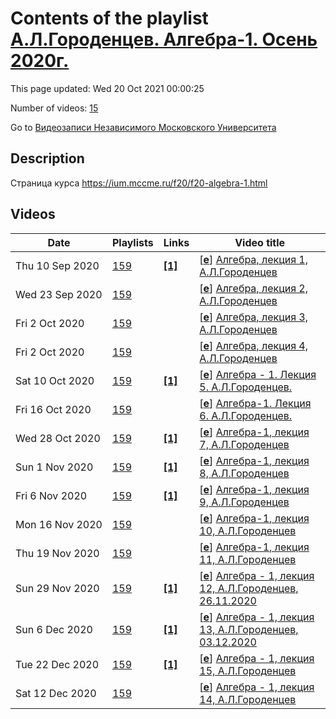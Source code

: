 # Contents of the playlist [А.Л.Городенцев. Алгебра-1. Осень 2020г.](https://www.youtube.com/playlist?list=PLp9ABVh6_x4F04cxSJ8879yGLJjwQzArw)

This page updated: Wed 20 Oct 2021 00:00:25

Number of videos: [15](#videos)

Go to [Видеозаписи Независимого Московского Университета](../README.md)

## Description

Страница курса <https://ium.mccme.ru/f20/f20-algebra-1.html>

## Videos

|Date|Playlists|Links|Video title|
|---|---|---|---|
| Thu&nbsp;10&nbsp;Sep&nbsp;2020 | [159](../playlists/159 "А.Л.Городенцев. Алгебра-1. Осень 2020г.") | [**[1]**](https://ium.mccme.ru/f20/f20-algebra-1.html) | [[**e**](https://studio.youtube.com/video/CNCO0O0w3jU/edit "Edit")] [Алгебра, лекция 1, А.Л.Городенцев](https://www.youtube.com/watch?v=CNCO0O0w3jU&list=PLp9ABVh6_x4F04cxSJ8879yGLJjwQzArw "первая лекция по курсу Алгебры в НМУ&#013;подробности: https://ium.mccme.ru/f20/f20-algebra-1.html&#013;18:00 Отображения&#013;22:00  Слои отображений. &#013;27:00 Доказательство мультиномиального коэффициента и формулы для биноминального коэффициента &#013;40:00 Классы эквивалентности.&#013;1:38:00 - вводная информация по дальнейшей работе") |
| Wed&nbsp;23&nbsp;Sep&nbsp;2020 | [159](../playlists/159 "А.Л.Городенцев. Алгебра-1. Осень 2020г.") |  | [[**e**](https://studio.youtube.com/video/dCzubtwcN8s/edit "Edit")] [Алгебра, лекция 2, А.Л.Городенцев](https://www.youtube.com/watch?v=dCzubtwcN8s&list=PLp9ABVh6_x4F04cxSJ8879yGLJjwQzArw "вторая лекция по курсу Алгебры в НМУ") |
| Fri&nbsp;2&nbsp;Oct&nbsp;2020 | [159](../playlists/159 "А.Л.Городенцев. Алгебра-1. Осень 2020г.") |  | [[**e**](https://studio.youtube.com/video/1uYRzzMxvaU/edit "Edit")] [Алгебра, лекция 3, А.Л.Городенцев](https://www.youtube.com/watch?v=1uYRzzMxvaU&list=PLp9ABVh6_x4F04cxSJ8879yGLJjwQzArw) |
| Fri&nbsp;2&nbsp;Oct&nbsp;2020 | [159](../playlists/159 "А.Л.Городенцев. Алгебра-1. Осень 2020г.") |  | [[**e**](https://studio.youtube.com/video/hsVk9U_G7AU/edit "Edit")] [Алгебра, лекция 4, А.Л.Городенцев](https://www.youtube.com/watch?v=hsVk9U_G7AU&list=PLp9ABVh6_x4F04cxSJ8879yGLJjwQzArw) |
| Sat&nbsp;10&nbsp;Oct&nbsp;2020 | [159](../playlists/159 "А.Л.Городенцев. Алгебра-1. Осень 2020г.") | [**[1]**](https://ium.mccme.ru/f20/f20-algebra-1.html) | [[**e**](https://studio.youtube.com/video/mROoM8PoG4U/edit "Edit")] [Алгебра - 1. Лекция 5. А.Л.Городенцев.](https://www.youtube.com/watch?v=mROoM8PoG4U&list=PLp9ABVh6_x4F04cxSJ8879yGLJjwQzArw "Страница курса - https://ium.mccme.ru/f20/f20-algebra-1.html") |
| Fri&nbsp;16&nbsp;Oct&nbsp;2020 | [159](../playlists/159 "А.Л.Городенцев. Алгебра-1. Осень 2020г.") |  | [[**e**](https://studio.youtube.com/video/cSIXusyKRYI/edit "Edit")] [Алгебра-1. Лекция 6. А.Л.Городенцев.](https://www.youtube.com/watch?v=cSIXusyKRYI&list=PLp9ABVh6_x4F04cxSJ8879yGLJjwQzArw) |
| Wed&nbsp;28&nbsp;Oct&nbsp;2020 | [159](../playlists/159 "А.Л.Городенцев. Алгебра-1. Осень 2020г.") | [**[1]**](https://ium.mccme.ru/f20/f20-algebra-1.html) | [[**e**](https://studio.youtube.com/video/MHz_WN0jHQo/edit "Edit")] [Алгебра-1, лекция 7, А.Л.Городенцев](https://www.youtube.com/watch?v=MHz_WN0jHQo&list=PLp9ABVh6_x4F04cxSJ8879yGLJjwQzArw "Страница куоса - https://ium.mccme.ru/f20/f20-algebra-1.html") |
| Sun&nbsp;1&nbsp;Nov&nbsp;2020 | [159](../playlists/159 "А.Л.Городенцев. Алгебра-1. Осень 2020г.") | [**[1]**](https://ium.mccme.ru/f20/f20-algebra-1.html) | [[**e**](https://studio.youtube.com/video/JNdvHdahvqc/edit "Edit")] [Алгебра-1, лекция 8, А.Л.Городенцев](https://www.youtube.com/watch?v=JNdvHdahvqc&list=PLp9ABVh6_x4F04cxSJ8879yGLJjwQzArw "Страница курса - https://ium.mccme.ru/f20/f20-algebra-1.html") |
| Fri&nbsp;6&nbsp;Nov&nbsp;2020 | [159](../playlists/159 "А.Л.Городенцев. Алгебра-1. Осень 2020г.") | [**[1]**](https://ium.mccme.ru/f20/f20-algebra-1.html) | [[**e**](https://studio.youtube.com/video/sDYspVFHCBE/edit "Edit")] [Алгебра-1, лекция 9, А.Л.Городенцев](https://www.youtube.com/watch?v=sDYspVFHCBE&list=PLp9ABVh6_x4F04cxSJ8879yGLJjwQzArw "Страница курса - https://ium.mccme.ru/f20/f20-algebra-1.html") |
| Mon&nbsp;16&nbsp;Nov&nbsp;2020 | [159](../playlists/159 "А.Л.Городенцев. Алгебра-1. Осень 2020г.") |  | [[**e**](https://studio.youtube.com/video/-KvI8wn_5lw/edit "Edit")] [Алгебра-1, лекция 10, А.Л.Городенцев](https://www.youtube.com/watch?v=-KvI8wn_5lw&list=PLp9ABVh6_x4F04cxSJ8879yGLJjwQzArw) |
| Thu&nbsp;19&nbsp;Nov&nbsp;2020 | [159](../playlists/159 "А.Л.Городенцев. Алгебра-1. Осень 2020г.") |  | [[**e**](https://studio.youtube.com/video/xH0ittkuFXw/edit "Edit")] [Алгебра-1, лекция 11, А.Л.Городенцев](https://www.youtube.com/watch?v=xH0ittkuFXw&list=PLp9ABVh6_x4F04cxSJ8879yGLJjwQzArw) |
| Sun&nbsp;29&nbsp;Nov&nbsp;2020 | [159](../playlists/159 "А.Л.Городенцев. Алгебра-1. Осень 2020г.") | [**[1]**](https://ium.mccme.ru/f20/f20-algebra-1.html) | [[**e**](https://studio.youtube.com/video/oTMUscg565U/edit "Edit")] [Алгебра - 1, лекция 12, А.Л.Городенцев, 26.11.2020](https://www.youtube.com/watch?v=oTMUscg565U&list=PLp9ABVh6_x4F04cxSJ8879yGLJjwQzArw "Страница курса - https://ium.mccme.ru/f20/f20-algebra-1.html") |
| Sun&nbsp;6&nbsp;Dec&nbsp;2020 | [159](../playlists/159 "А.Л.Городенцев. Алгебра-1. Осень 2020г.") | [**[1]**](https://ium.mccme.ru/f20/f20-algebra-1.html) | [[**e**](https://studio.youtube.com/video/WVeKDaAUKF4/edit "Edit")] [Алгебра - 1, лекция 13, А.Л.Городенцев, 03.12.2020](https://www.youtube.com/watch?v=WVeKDaAUKF4&list=PLp9ABVh6_x4F04cxSJ8879yGLJjwQzArw "Страница курса - https://ium.mccme.ru/f20/f20-algebra-1.html") |
| Tue&nbsp;22&nbsp;Dec&nbsp;2020 | [159](../playlists/159 "А.Л.Городенцев. Алгебра-1. Осень 2020г.") | [**[1]**](https://ium.mccme.ru/f20/f20-algebra-1.html) | [[**e**](https://studio.youtube.com/video/8auiLd0oekk/edit "Edit")] [Алгебра - 1, лекция 15, А.Л.Городенцев](https://www.youtube.com/watch?v=8auiLd0oekk&list=PLp9ABVh6_x4F04cxSJ8879yGLJjwQzArw "Страница курса - https://ium.mccme.ru/f20/f20-algebra-1.html") |
| Sat&nbsp;12&nbsp;Dec&nbsp;2020 | [159](../playlists/159 "А.Л.Городенцев. Алгебра-1. Осень 2020г.") |  | [[**e**](https://studio.youtube.com/video/j96U8pIveSI/edit "Edit")] [Алгебра - 1, лекция 14, А.Л.Городенцев](https://www.youtube.com/watch?v=j96U8pIveSI&list=PLp9ABVh6_x4F04cxSJ8879yGLJjwQzArw) |
